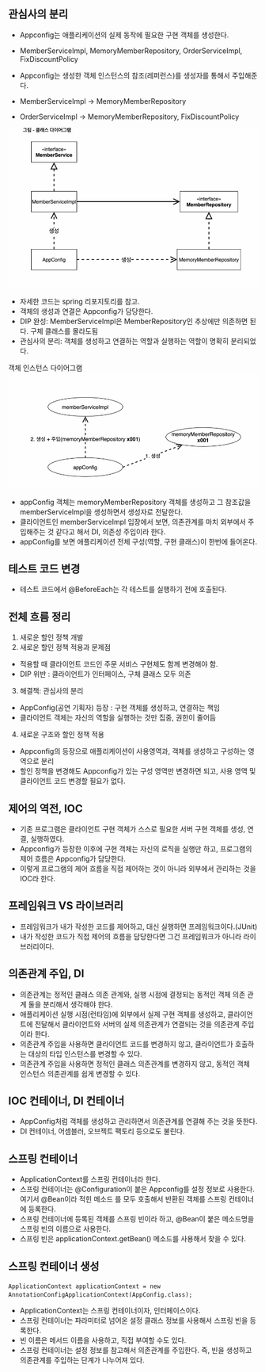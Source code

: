 ## 관심사의 분리
- Appconfig는 애플리케이션의 실제 동작에 필요한 구현 객체를 생성한다.
- MemberServiceImpl, MemoryMemberRepository, OrderServiceImpl, FixDiscountPolicy

- Appconfig는 생성한 객체 인스턴스의 참조(레퍼런스)를 생성자를 통해서 주입해준다.
- MemberServiceImpl -> MemoryMemberRepository
- OrderServiceImpl -> MemoryMemberRepository, FixDiscountPolicy

![img.png](img.png)
- 자세한 코드는 spring 리포지토리를 참고.
- 객체의 생성과 연결은 Appconfig가 담당한다.
- DIP 완성: MemberServiceImpl은 MemberRepository인 추상에만 의존하면 된다. 구체 클래스를 몰라도됨
- 관심사의 분리: 객체를 생성하고 연결하는 역할과 실행하는 역할이 명확히 분리되었다.

객체 인스턴스 다이어그램
![img_1.png](img_1.png)
- appConfig 객체는 memoryMemberRepository 객체를 생성하고 그 참조값을 memberServiceImpl을
생성하면서 생성자로 전달한다.
- 클라이언트인 memberServiceImpl 입장에서 보면, 의존관계를 마치 외부에서 주입해주는 것 같다고
해서 DI, 의존성 주입이라 한다.
- appConfig를 보면 애플리케이션 전체 구성(역할, 구현 클래스)이 한번에 들어온다.

## 테스트 코드 변경
- 테스트 코드에서 @BeforeEach는 각 테스트를 실행하기 전에 호출된다.

## 전체 흐름 정리
1. 새로운 할인 정책 개발
2. 새로운 할인 정책 적용과 문제점 
- 적용할 때 클라이언트 코드인 주문 서비스 구현체도 함께 변경해야 함.
- DIP 위반 : 클라이언트가 인터페이스, 구체 클래스 모두 의존
3. 해결책: 관심사의 분리
- AppConfig(공연 기획자) 등장 : 구현 객체를 생성하고, 연결하는 책임
- 클라이언트 객체는 자신의 역할을 실행하는 것만 집중, 권한이 줄어듬
4. 새로운 구조와 할인 정책 적용
- Appconfig의 등장으로 애플리케이션이 사용영역과, 객체를 생성하고 구성하는 영역으로 분리
- 할인 정책을 변경해도 Appconfig가 있는 구성 영역만 변경하면 되고, 사용 영역 및 클라이언트 코드 변경할
필요가 없다.

## 제어의 역전, IOC
- 기존 프로그램은 클라이언트 구현 객체가 스스로 필요한 서버 구현 객체를 생성, 연결, 실행하였다.
- Appconfig가 등장한 이후에 구현 객체는 자신의 로직을 실행만 하고, 프로그램의 제어 흐름은 Appconfig가 담당한다.
- 이렇게 프로그램의 제어 흐름을 직접 제어하는 것이 아니라 외부에서 관리하는 것을 IOC라 한다.

## 프레임워크 VS 라이브러리
- 프레임워크가 내가 작성한 코드를 제어하고, 대신 실행하면 프레임워크이다.(JUnit)
- 내가 작성한 코드가 직접 제어의 흐름을 담당한다면 그건 프레임워크가 아니라 라이브러리이다.

## 의존관계 주입, DI
- 의존관계는 정적인 클래스 의존 관계와, 실행 시점에 결정되는 동적인 객체 의존 관계 둘을 분리해서 생각해야 한다.
- 애플리케이션 실행 시점(런타임)에 외부에서 실제 구현 객체를 생성하고, 클라이언트에 전달해서
클라이언트와 서버의 실제 의존관계가 연결되는 것을 의존관계 주입이라 한다.
- 의존관계 주입을 사용하면 클라이언트 코드를 변경하지 않고, 클라이언트가 호출하는 대상의 타입 인스턴스를
변경할 수 있다.
- 의존관계 주입을 사용하면 정적인 클래스 의존관계를 변경하지 않고, 동적인 객체 인스턴스 의존관계를 쉽게
변경할 수 있다.

## IOC 컨테이너, DI 컨테이너
- AppConfig처럼 객체를 생성하고 관리하면서 의존관계를 연결해 주는 것을 뜻한다.
- DI 컨테이너, 어셈블러, 오브젝트 팩토리 등으로도 불린다.

## 스프링 컨테이너
- ApplicationContext를 스프링 컨테이너라 한다.
- 스프링 컨테이너는 @Configuration이 붙은 Appconfig를 설정 정보로 사용한다. 여기서 @Bean이라 적힌 메소드
를 모두 호출해서 반환된 객체를 스프링 컨테이너에 등록한다.
- 스프링 컨테이너에 등록된 객체를 스프링 빈이라 하고, @Bean이 붙은 메소드명을 스프링 빈의 이름으로 사용한다.
- 스프링 빈은 applicationContext.getBean() 메소드를 사용해서 찾을 수 있다.

## 스프링 컨테이너 생성
`ApplicationContext applicationContext = new AnnotationConfigApplicationContext(AppConfig.class);`
- ApplicationContext는 스프링 컨테이너이자, 인터페이스이다.
- 스프링 컨테이너는 파라미터로 넘어온 설정 클래스 정보를 사용해서 스프링 빈을 등록한다.
- 빈 이름은 메서드 이름을 사용하고, 직접 부여할 수도 있다.
- 스프링 컨테이너는 설정 정보를 참고해서 의존관계를 주입한다. 즉, 빈을 생성하고 의존관계를 주입하는 단계가 나누어져 있다.




